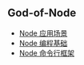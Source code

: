 ## God-of-Node

- [Node 应用场景](https://www.xbroder.com/2018/10/25/node-01/)
- [Node 编程基础](https://www.xbroder.com/2018/10/27/node-02/)
- [Node 命令行框架](https://www.xbroder.com/2018/10/28/node-03/)



